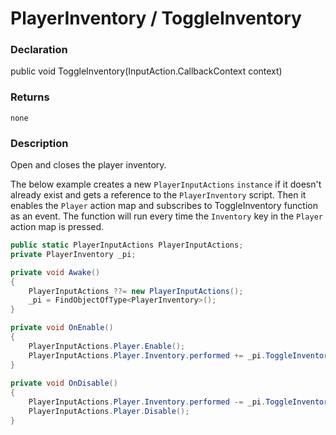 # PlayerInventory / ToggleInventory

### Declaration
public void ToggleInventory(InputAction.CallbackContext context)

### Returns
`none`

### Description
Open and closes the player inventory.

The below example creates a new ```PlayerInputActions``` ```instance``` if it doesn't already exist and gets a reference to the `PlayerInventory` script. Then it enables the `Player` action map and subscribes to ToggleInventory function as an event. The function will run every time the `Inventory` key in the `Player` action map is pressed.
```cs
public static PlayerInputActions PlayerInputActions;
private PlayerInventory _pi;

private void Awake()
{
    PlayerInputActions ??= new PlayerInputActions();
    _pi = FindObjectOfType<PlayerInventory>();
}

private void OnEnable()
{
    PlayerInputActions.Player.Enable();
    PlayerInputActions.Player.Inventory.performed += _pi.ToggleInventory;
}
    
private void OnDisable()
{
    PlayerInputActions.Player.Inventory.performed -= _pi.ToggleInventory;
    PlayerInputActions.Player.Disable();
}
```
